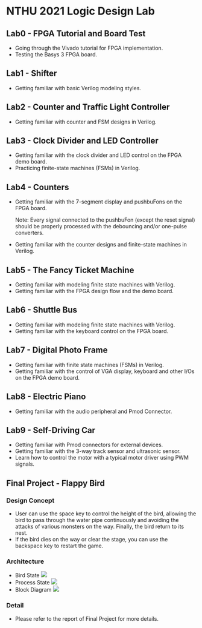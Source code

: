 # NTHU 2021 Logic Design Lab

## Lab0 - FPGA Tutorial and Board Test
- Going through the Vivado tutorial for FPGA implementation.
- Testing the Basys 3 FPGA board.

## Lab1 - Shifter
- Getting familiar with basic Verilog modeling styles.

## Lab2 - Counter and Traffic Light Controller
- Getting familiar with counter and FSM designs in Verilog.

## Lab3 - Clock Divider and LED Controller
- Getting familiar with the clock divider and LED control on the FPGA demo board.
- Practicing finite-state machines (FSMs) in Verilog.

## Lab4 - Counters
- Getting familiar with the 7-segment display and pushbuFons on the FPGA board.

  Note: Every signal connected to the pushbuFon (except the reset signal) should be properly processed with the debouncing and/or one-pulse converters.
- Getting familiar with the counter designs and finite-state machines in Verilog.

## Lab5 - The Fancy Ticket Machine
- Getting familiar with modeling finite state machines with Verilog.
- Getting familiar with the FPGA design flow and the demo board.

## Lab6 - Shuttle Bus
- Getting familiar with modeling finite state machines with Verilog.
- Getting familiar with the keyboard control on the FPGA board.

## Lab7 - Digital Photo Frame
- Getting familiar with finite state machines (FSMs) in Verilog.
- Getting familiar with the control of VGA display, keyboard and other I/Os on the FPGA demo board.

## Lab8 - Electric Piano
- Getting familiar with the audio peripheral and Pmod Connector.

## Lab9 - Self-Driving Car
- Getting familiar with Pmod connectors for external devices.
- Getting familiar with the 3-way track sensor and ultrasonic sensor.
- Learn how to control the motor with a typical motor driver using PWM signals.

## Final Project - Flappy Bird

### Design Concept
- User can use the space key to control the height of the bird, allowing the bird to pass through the water pipe continuously and avoiding the attacks of various monsters on the way. Finally, the bird return to its nest.
- If the bird dies on the way or clear the stage, you can use the backspace key to restart the game.

### Architecture
- Bird State
![](https://i.imgur.com/FZghW36.png)
- Process State
![](https://i.imgur.com/NHs7BDs.png)
- Block Diagram
![](https://i.imgur.com/aDMidpQ.png)

### Detail
- Please refer to the report of Final Project for more details.
